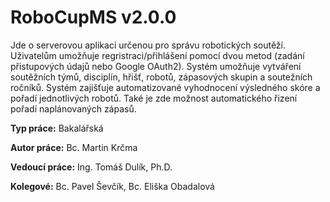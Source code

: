 # RoboCupMS v2.0.0

Jde o serverovou aplikaci určenou pro správu robotických soutěží. Uživatelům umožňuje regristraci/přihlášení pomocí dvou metod (zadání přistupových údajů nebo Google OAuth2). Systém umožňuje vytváření soutěžních týmů, disciplín, hřišť, robotů, zápasových skupin a soutežních ročníků. Systém zajišťuje automatizované vyhodnocení výsledného skóre a pořadí jednotlivých robotů. Také je zde možnost automatického řizení pořadí naplánovaných zápasů. 

__Typ práce:__ Bakalářská

__Autor práce:__ Bc. Martin Krčma

__Vedoucí práce:__ Ing. Tomáš Dulík, Ph.D.

__Kolegové:__ Bc. Pavel Ševčík, Bc. Eliška Obadalová
 
